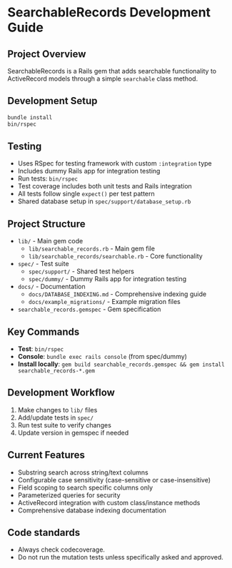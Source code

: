 # SearchableRecords Development Guide

## Project Overview
SearchableRecords is a Rails gem that adds searchable functionality to ActiveRecord models through a simple `searchable` class method.

## Development Setup
```bash
bundle install
bin/rspec
```

## Testing
- Uses RSpec for testing framework with custom `:integration` type
- Includes dummy Rails app for integration testing
- Run tests: `bin/rspec`
- Test coverage includes both unit tests and Rails integration
- All tests follow single `expect()` per test pattern
- Shared database setup in `spec/support/database_setup.rb`

## Project Structure
- `lib/` - Main gem code
  - `lib/searchable_records.rb` - Main gem file
  - `lib/searchable_records/searchable.rb` - Core functionality
- `spec/` - Test suite
  - `spec/support/` - Shared test helpers
  - `spec/dummy/` - Dummy Rails app for integration testing
- `docs/` - Documentation
  - `docs/DATABASE_INDEXING.md` - Comprehensive indexing guide
  - `docs/example_migrations/` - Example migration files
- `searchable_records.gemspec` - Gem specification

## Key Commands
- **Test**: `bin/rspec`
- **Console**: `bundle exec rails console` (from spec/dummy)
- **Install locally**: `gem build searchable_records.gemspec && gem install searchable_records-*.gem`

## Development Workflow
1. Make changes to `lib/` files
2. Add/update tests in `spec/`
3. Run test suite to verify changes
4. Update version in gemspec if needed

## Current Features
- Substring search across string/text columns
- Configurable case sensitivity (case-sensitive or case-insensitive)
- Field scoping to search specific columns only
- Parameterized queries for security
- ActiveRecord integration with custom class/instance methods
- Comprehensive database indexing documentation

## Code standards
- Always check codecoverage.
- Do not run the mutation tests unless specifically asked and approved.
